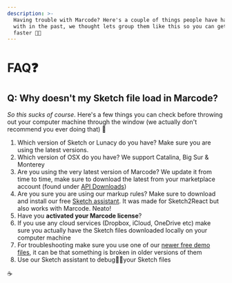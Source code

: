 ```yaml
---
description: >-
  Having trouble with Marcode? Here's a couple of things people have had issues
  with in the past, we thought lets group them like this so you can get help
  faster 🤖💪
---
```


# FAQ❓

## Q: Why doesn't my Sketch file load in Marcode?

_So this sucks of course_. Here's a few things you can check before throwing out your computer machine through the window (we actually don't recommend you ever doing that) 🤣

1. Which version of Sketch or Lunacy do you have? Make sure you are using the latest versions.
2. Which version of OSX do you have? We support Catalina, Big Sur & Monterey
3. Are you using the very latest version of Marcode? We update it from time to time, make sure to download the latest from your marketplace account (found under [API Downloads](https://marketplace.sketch2react.io/my-account/api-downloads/))
4. Are you sure you are using our markup rules? Make sure to download and install our free [Sketch assistant](https://www.sketch.com/extensions/assistants/@sketch2react/sketch2react-assistant/). It was made for Sketch2React but also works with Marcode. Neato!
5. Have you **activated your Marcode license**?
6. If you use any cloud services (Dropbox, iCloud, OneDrive etc) make sure you actually have the Sketch files downloaded locally on your computer machine
7. For troubleshooting make sure you use one of our [newer free demo files](https://marketplace.sketch2react.io/product/portfolio-website-template/), it can be that something is broken in older versions of them
8. Use our Sketch assistant to debug🦶🐛your Sketch files

☕

